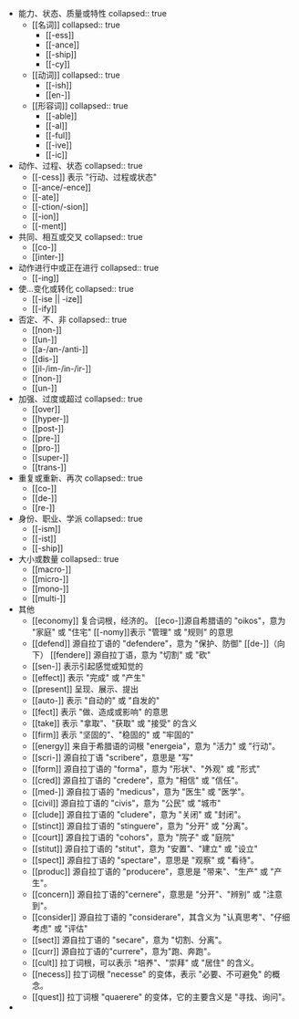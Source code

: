 - 能力、状态、质量或特性
  collapsed:: true
	- [[名词]]
	  collapsed:: true
		- [[-ess]]
		- [[-ance]]
		- [[-ship]]
		- [[-cy]]
	- [[动词]]
	  collapsed:: true
		- [[-ish]]
		- [[en-]]
	- [[形容词]]
	  collapsed:: true
		- [[-able]]
		- [[-al]]
		- [[-ful]]
		- [[-ive]]
		- [[-ic]]
- 动作、过程、状态
  collapsed:: true
	- [[-cess]] 表示 "行动、过程或状态"
	- [[-ance/-ence]]
	- [[-ate]]
	- [[-ction/-sion]]
	- [[-ion]]
	- [[-ment]]
- 共同、相互或交叉
  collapsed:: true
	- [[co-]]
	- [[inter-]]
- 动作进行中或正在进行
  collapsed:: true
	- [[-ing]]
- 使…变化或转化
  collapsed:: true
	- [[-ise || -ize]]
	- [[-ify]]
- 否定、不、非
  collapsed:: true
	- [[non-]]
	- [[un-]]
	- [[a-/an-/anti-]]
	- [[dis-]]
	- [[il-/im-/in-/ir-]]
	- [[non-]]
	- [[un-]]
- 加强、过度或超过
  collapsed:: true
	- [[over]]
	- [[hyper-]]
	- [[post-]]
	- [[pre-]]
	- [[pro-]]
	- [[super-]]
	- [[trans-]]
- 重复或重新、再次
  collapsed:: true
	- [[co-]]
	- [[de-]]
	- [[re-]]
- 身份、职业、学派
  collapsed:: true
	- [[-ism]]
	- [[-ist]]
	- [[-ship]]
- 大小或数量
  collapsed:: true
	- [[macro-]]
	- [[micro-]]
	- [[mono-]]
	- [[multi-]]
- 其他
	- [[economy]] 复合词根，经济的。
	  [[eco-]]源自希腊语的 "oikos"，意为 "家庭" 或 "住宅"
	  [[-nomy]]表示 "管理" 或 "规则" 的意思
	- [[defend]] 源自拉丁语的 "defendere"，意为 "保护、防御"
	  [[de-]]（向下）
	  [[fendere]] 源自拉丁语，意为 "切割" 或 "砍"
	- [[sen-]] 表示引起感觉或知觉的
	- [[effect]] 表示 "完成" 或 "产生"
	- [[present]] 呈现、展示、提出
	- [[auto-]] 表示 "自动的" 或 "自发的"
	- [[fect]]  表示 "做、造成或影响" 的意思
	- [[take]] 表示 "拿取"、"获取" 或 "接受" 的含义
	- [[firm]] 表示 "坚固的"、"稳固的" 或 "牢固的"
	- [[energy]] 来自于希腊语的词根 "energeia"，意为 "活力" 或 "行动"。
	- [[scri-]] 源自拉丁语 "scribere"，意思是 "写"
	- [[form]] 源自拉丁语的 "forma"，意为 "形状"、"外观" 或 "形式"
	- [[cred]] 源自拉丁语的 "credere"，意为 "相信" 或 "信任"。
	- [[med-]] 源自拉丁语的 "medicus"，意为 "医生" 或 "医学"。
	- [[civil]] 源自拉丁语的 "civis"，意为 "公民" 或 "城市"
	- [[clude]] 源自拉丁语的 "cludere"，意为 "关闭" 或 "封闭"。
	- [[stinct]] 源自拉丁语的 "stinguere"，意为 "分开" 或 "分离"。
	- [[court]] 源自拉丁语的 "cohors"，意为 "院子" 或 "庭院"
	- [[stitut]] 源自拉丁语的 "stitut"，意为 "安置"、"建立" 或 "设立"
	- [[spect]] 源自拉丁语的 "spectare"，意思是 "观察" 或 "看待"。
	- [[produc]] 源自拉丁语的 "producere"，意思是 "带来"、"生产" 或 "产生"。
	- [[concern]] 源自拉丁语的"cernere"，意思是 "分开"、"辨别" 或 "注意到"。
	- [[consider]] 源自拉丁语的 "considerare"，其含义为 "认真思考"、"仔细考虑" 或 "评估"
	- [[sect]] 源自拉丁语的 "secare"，意为 "切割、分离"。
	- [[curr]] 源自拉丁语的"currere"，意为"跑、奔跑"。
	- [[cult]] 拉丁词根，可以表示 "培养"、"崇拜" 或 "居住" 的含义。
	- [[necess]] 拉丁词根 "necesse" 的变体，表示 "必要、不可避免" 的概念。
	- [[quest]] 拉丁词根 "quaerere" 的变体，它的主要含义是 "寻找、询问"。
-